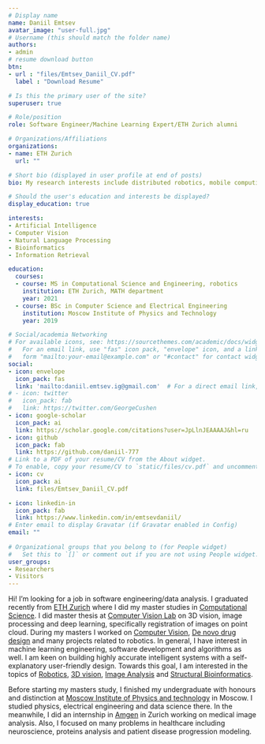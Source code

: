 ```yaml
---
# Display name
name: Daniil Emtsev
avatar_image: "user-full.jpg"
# Username (this should match the folder name)
authors:
- admin
# resume download button
btn:
- url : "files/Emtsev_Daniil_CV.pdf"
  label : "Download Resume"

# Is this the primary user of the site?
superuser: true

# Role/position
role: Software Engineer/Machine Learning Expert/ETH Zurich alumni

# Organizations/Affiliations
organizations:
- name: ETH Zurich
  url: ""

# Short bio (displayed in user profile at end of posts)
bio: My research interests include distributed robotics, mobile computing and programmable matter.

# Should the user's education and interests be displayed?
display_education: true

interests:
- Artificial Intelligence
- Computer Vision
- Natural Language Processing
- Bioinformatics
- Information Retrieval

education:
  courses:
  - course: MS in Computational Science and Engineering, robotics
    institution: ETH Zurich, MATH department
    year: 2021
  - course: BSc in Computer Science and Electrical Engineering
    institution: Moscow Institute of Physics and Technology
    year: 2019

# Social/academia Networking
# For available icons, see: https://sourcethemes.com/academic/docs/widgets/#icons
#   For an email link, use "fas" icon pack, "envelope" icon, and a link in the
#   form "mailto:your-email@example.com" or "#contact" for contact widget.
social:
- icon: envelope
  icon_pack: fas
  link: 'mailto:daniil.emtsev.ig@gmail.com'  # For a direct email link, use "mailto:test@example.org".
# - icon: twitter
#   icon_pack: fab
#   link: https://twitter.com/GeorgeCushen
- icon: google-scholar
  icon_pack: ai
  link: https://scholar.google.com/citations?user=JpLlnJEAAAAJ&hl=ru
- icon: github
  icon_pack: fab
  link: https://github.com/daniil-777
# Link to a PDF of your resume/CV from the About widget.
# To enable, copy your resume/CV to `static/files/cv.pdf` and uncomment the lines below.  
- icon: cv
  icon_pack: ai
  link: files/Emtsev_Daniil_CV.pdf

- icon: linkedin-in
  icon_pack: fab
  link: https://www.linkedin.com/in/emtsevdaniil/
# Enter email to display Gravatar (if Gravatar enabled in Config)
email: ""
  
# Organizational groups that you belong to (for People widget)
#   Set this to `[]` or comment out if you are not using People widget.  
user_groups:
- Researchers
- Visitors
---
```


<!-- Hi! I’m a final year MSc student studying [Computational Science](https://rw.ethz.ch/) at [ETH Zurich](https://ethz.ch/en.html). I am interested in machine learning engineering, software development and research as well.  I would love to work on any problem dealing with 3D structure and geometry. I am keen on building highly accurate intelligent systems with self-explanatory user-friendly design. Towards this goal, I am interested in the topics of [Robotics](/tags/robotics/), [3D vision](/tags/3D_Vision/), [Image Analysis](/tags/Image_Analysis/) and [Structural Bioinformatics](/tags/Structural_Bioinformatics/). During my masters I worked on [Computer Vision](/tags/Computer_Vision/),  [De novo drug design](/tags/de-novo-drug-design) and many projects related to robotics.  -->

<!-- Hi! I’m a final year MSc student studying [Computational Science](https://rw.ethz.ch/) at [ETH Zurich](https://ethz.ch/en.html). I did master thesis at [Computer Vision Lab](https://vision.ee.ethz.ch/) in collaboration with [Toyota Research](https://www.trace.ethz.ch/) on 3D vision, image processing and deep learning, specifically registration of images on point cloud. During my masters I worked on [Computer Vision](/tags/Computer_Vision/),  [De novo drug design](/tags/de-novo-drug-design) and many projects related to robotics. In general, I have interest in machine learning engineering, software development and algorithms as well. I am keen on building highly accurate intelligent systems with a self-explanatory user-friendly design. Towards this goal, I am interested in the topics of [Robotics](/tags/robotics/), [3D vision](/tags/3D_Vision/), [Image Analysis](/tags/Image_Analysis/) and [Structural Bioinformatics](/tags/Structural_Bioinformatics/).  -->

Hi! I’m looking for a job in software engineering/data analysis. I graduated recently from [ETH Zurich](https://ethz.ch/en.html) where I did my master studies in [Computational Science](https://rw.ethz.ch/). I did master thesis at [Computer Vision Lab](https://vision.ee.ethz.ch/) on 3D vision, image processing and deep learning, specifically registration of images on point cloud. During my masters I worked on [Computer Vision](/tags/Computer_Vision/),  [De novo drug design](/tags/de-novo-drug-design) and many projects related to robotics. In general, I have interest in machine learning engineering, software development and algorithms as well. I am keen on building highly accurate intelligent systems with a self-explanatory user-friendly design. Towards this goal, I am interested in the topics of [Robotics](/tags/robotics/), [3D vision](/tags/3D_Vision/), [Image Analysis](/tags/Image_Analysis/) and [Structural Bioinformatics](/tags/Structural_Bioinformatics/). 



Before starting my masters study, I finished my undergraduate with honours and distinction at [Moscow Institute of Physics and technology](https://mipt.ru/english/) in Moscow. I studied physics, electrical engineering and data science there. In the meanwhile, I did an internship in [Amgen](https://www.amgen.com/) in Zurich working on medical image analysis. Also, I focused on many problems in healthcare including neuroscience, proteins analysis and patient disease progression modeling.  
<!-- Nelson Bighetti is a professor of artificial intelligence at the Stanford AI Lab. His research interests include distributed robotics, mobile computing and programmable matter. He leads the Robotic Neurobiology group, which develops self-reconfiguring robots, systems of self-organizing robots, and mobile sensor networks.

![reviews](../../img/certifacates.jpg)

It is a long established fact that a reader will be distracted by the readable content of a page when looking at its layout. The point of using Lorem Ipsum. The point of using Lorem Ipsum. distracted by the readable content of a page. -->
